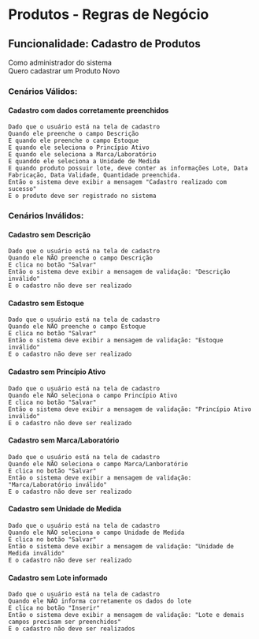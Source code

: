 # Produtos - Regras de Negócio

## Funcionalidade: Cadastro de Produtos
Como administrador do sistema  
Quero cadastrar um Produto Novo

### Cenários Válidos:

#### Cadastro com dados corretamente preenchidos
    Dado que o usuário está na tela de cadastro
    Quando ele preenche o campo Descrição
    E quando ele preenche o campo Estoque
    E quando ele seleciona o Princípio Ativo
    E quando ele seleciona a Marca/Laboratório
    E quanddo ele seleciona a Unidade de Medida
    E quando produto possuir lote, deve conter as informações Lote, Data Fabricação, Data Validade, Quantidade preenchida.
    Então o sistema deve exibir a mensagem "Cadastro realizado com sucesso"
    E o produto deve ser registrado no sistema

### Cenários Inválidos: 

#### Cadastro sem Descrição
    Dado que o usuário está na tela de cadastro
    Quando ele NÃO preenche o campo Descrição
    E clica no botão "Salvar"
    Então o sistema deve exibir a mensagem de validação: "Descrição inválido"
    E o cadastro não deve ser realizado

#### Cadastro sem Estoque
    Dado que o usuário está na tela de cadastro
    Quando ele NÃO preenche o campo Estoque
    E clica no botão "Salvar"
    Então o sistema deve exibir a mensagem de validação: "Estoque inválido"
    E o cadastro não deve ser realizado

#### Cadastro sem Princípio Ativo
    Dado que o usuário está na tela de cadastro
    Quando ele NÃO seleciona o campo Princípio Ativo
    E clica no botão "Salvar"
    Então o sistema deve exibir a mensagem de validação: "Princípio Ativo inválido"
    E o cadastro não deve ser realizado

#### Cadastro sem Marca/Laboratório
    Dado que o usuário está na tela de cadastro
    Quando ele NÃO seleciona o campo Marca/Lanboratório
    E clica no botão "Salvar"
    Então o sistema deve exibir a mensagem de validação: "Marca/Laboratório inválido"
    E o cadastro não deve ser realizado

#### Cadastro sem Unidade de Medida
    Dado que o usuário está na tela de cadastro
    Quando ele NÃO seleciona o campo Unidade de Medida
    E clica no botão "Salvar"
    Então o sistema deve exibir a mensagem de validação: "Unidade de Medida inválido"
    E o cadastro não deve ser realizado

#### Cadastro sem Lote informado 
    Dado que o usuário está na tela de cadastro
    Quando ele NÃO informa corretamente os dados do lote
    E clica no botão "Inserir"
    Então o sistema deve exibir a mensagem de validação: "Lote e demais campos precisam ser preenchidos"
    E o cadastro não deve ser realizados